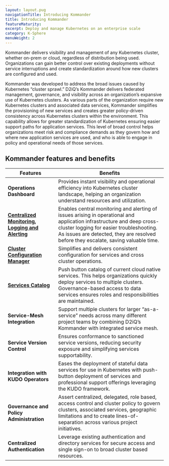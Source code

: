 ```yaml
---
layout: layout.pug
navigationTitle: Introducing Kommander
title: Introducing Kommander
featureMaturity:
excerpt: Deploy and manage Kubernetes on an enterprise scale
category: K-Sphere
menuWeight: 2
---
```

Kommander delivers visibility and management of any Kubernetes cluster, whether on-prem or cloud, regardless of distribution being used. Organizations can gain better control over existing deployments without service interruptions and create standardization around how new clusters are configured and used.

Kommander was developed to address the broad issues caused by Kubernetes “cluster sprawl.” D2iQ’s Kommander delivers federated management, governance, and visibility across an organization’s expansive use of Kubernetes clusters. As various parts of the organization require new Kubernetes clusters and associated data services, Kommander simplifies the provisioning of new services and creates greater policy-driven consistency across Kubernetes clusters within the environment. This capability allows for greater standardization of Kubernetes ensuring easier support paths for application services. This level of broad control helps organizations meet risk and compliance demands as they govern how and where new application services are used, and who is able to engage in policy and operational needs of those services.

## Kommander features and benefits

| **Features**                                     | **Benefits**                                                 |
| ------------------------------------------------ | ------------------------------------------------------------ |
| **Operations Dashboard**                         | Provides instant visibility and operational efficiency into Kubernetes cluster landscape, helping an organization understand resources and utilization. |
| [**Centralized Monitoring, Logging and Alerting**](/ksphere/kommander/latest/centralized-monitoring)  | Enables central monitoring and alerting of issues arising in operational and application infrastructure and deep cross-cluster logging for easier troubleshooting. As issues are detected, they are resolved before they escalate, saving valuable time. |
| [**Cluster Configuration Manager**](/ksphere/kommander/latest/clusters)                | Simplifies and delivers consistent configuration for services and cross cluster operations. |
| [**Services Catalog**](/ksphere/kommander/latest/projects/addon-catalog)                             | Push button catalog of current cloud native services. This helps organizations quickly deploy services to multiple clusters. Governance-based access to data services ensures roles and responsibilities are maintained. |
| **Service-Mesh Integration**                     | Support multiple clusters for larger “as-a-service” needs across many different project teams by combining D2iQ’s Kommander with integrated service mesh. |
| **Service Version Control**                      | Ensures conformance to sanctioned service versions, reducing security exposure and simplifying services supportability. |
| **Integration with KUDO Operators**              | Eases the deployment of stateful data services for use in Kubernetes with push-button deployment of services and professional support offerings leveraging the KUDO framework. |
| **Governance and Policy Administration**         | Assert centralized, delegated, role based, access control and cluster policy to govern clusters, associated services, geographic limitations and to create lines-of-separation across various project initiatives. |
| **Centralized Authentication**                   | Leverage existing authentication and directory services for secure access and single sign-on to broad cluster based resources. |


